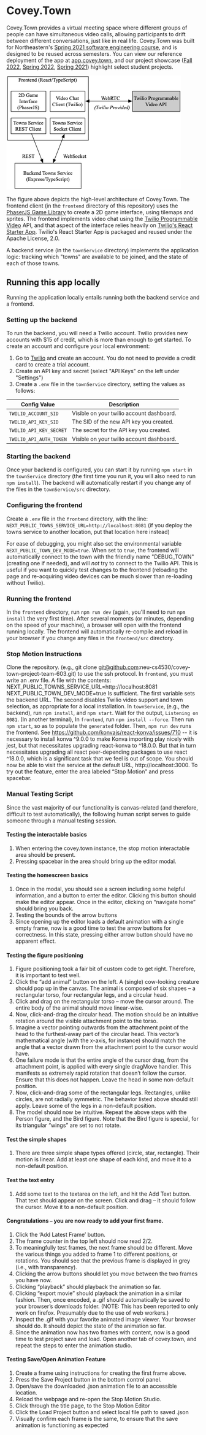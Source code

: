 # Covey.Town

Covey.Town provides a virtual meeting space where different groups of people can have simultaneous video calls, allowing participants to drift between different conversations, just like in real life.
Covey.Town was built for Northeastern's [Spring 2021 software engineering course](https://neu-se.github.io/CS4530-CS5500-Spring-2021/), and is designed to be reused across semesters.
You can view our reference deployment of the app at [app.covey.town](https://app.covey.town/), and our project showcase ([Fall 2022](https://neu-se.github.io/CS4530-Fall-2022/assignments/project-showcase), [Spring 2022](https://neu-se.github.io/CS4530-Spring-2022/assignments/project-showcase), [Spring 2021](https://neu-se.github.io/CS4530-CS5500-Spring-2021/project-showcase)) highlight select student projects.

![Covey.Town Architecture](docs/covey-town-architecture.png)

The figure above depicts the high-level architecture of Covey.Town.
The frontend client (in the `frontend` directory of this repository) uses the [PhaserJS Game Library](https://phaser.io) to create a 2D game interface, using tilemaps and sprites.
The frontend implements video chat using the [Twilio Programmable Video](https://www.twilio.com/docs/video) API, and that aspect of the interface relies heavily on [Twilio's React Starter App](https://github.com/twilio/twilio-video-app-react). Twilio's React Starter App is packaged and reused under the Apache License, 2.0.

A backend service (in the `townService` directory) implements the application logic: tracking which "towns" are available to be joined, and the state of each of those towns.

## Running this app locally

Running the application locally entails running both the backend service and a frontend.

### Setting up the backend

To run the backend, you will need a Twilio account. Twilio provides new accounts with $15 of credit, which is more than enough to get started.
To create an account and configure your local environment:

1. Go to [Twilio](https://www.twilio.com/) and create an account. You do not need to provide a credit card to create a trial account.
2. Create an API key and secret (select "API Keys" on the left under "Settings")
3. Create a `.env` file in the `townService` directory, setting the values as follows:

| Config Value            | Description                               |
| ----------------------- | ----------------------------------------- |
| `TWILIO_ACCOUNT_SID`    | Visible on your twilio account dashboard. |
| `TWILIO_API_KEY_SID`    | The SID of the new API key you created.   |
| `TWILIO_API_KEY_SECRET` | The secret for the API key you created.   |
| `TWILIO_API_AUTH_TOKEN` | Visible on your twilio account dashboard. |

### Starting the backend

Once your backend is configured, you can start it by running `npm start` in the `townService` directory (the first time you run it, you will also need to run `npm install`).
The backend will automatically restart if you change any of the files in the `townService/src` directory.

### Configuring the frontend

Create a `.env` file in the `frontend` directory, with the line: `NEXT_PUBLIC_TOWNS_SERVICE_URL=http://localhost:8081` (if you deploy the towns service to another location, put that location here instead)

For ease of debugging, you might also set the environmental variable `NEXT_PUBLIC_TOWN_DEV_MODE=true`. When set to `true`, the frontend will
automatically connect to the town with the friendly name "DEBUG_TOWN" (creating one if needed), and will *not* try to connect to the Twilio API. This is useful if you want to quickly test changes to the frontend (reloading the page and re-acquiring video devices can be much slower than re-loading without Twilio).

### Running the frontend

In the `frontend` directory, run `npm run dev` (again, you'll need to run `npm install` the very first time). After several moments (or minutes, depending on the speed of your machine), a browser will open with the frontend running locally.
The frontend will automatically re-compile and reload in your browser if you change any files in the `frontend/src` directory.

### Stop Motion Instructions

Clone the repository. (e.g., git clone git@github.com:neu-cs4530/covey-town-project-team-603.git) to use the ssh protocol.
In `frontend`, you must write an .env file. A file with the contents:
NEXT_PUBLIC_TOWNS_SERVICE_URL=http://localhost:8081 NEXT_PUBLIC_TOWN_DEV_MODE=true
Is sufficient. The first variable sets the backend URL. The second disables Twilio video support and town selection, as appropriate for a local installation.
In `townService`, (e.g., the backend), run `npm install`, and `npm start`. Wait for the output, `Listening on 8081`.
(In another terminal), In `frontend`, run `npm install --force`. Then run `npm start`, so as to populate the `generated` folder. Then, `npm run dev` runs the frontend. See https://github.com/konvajs/react-konva/issues/710 -- it is necessary to install konva ^9.0.0 to make Konva importing play nicely with jest, but that necessitates upgrading react-konva to ^18.0.0. But that in turn necessitates upgrading all react peer-depending packages to use react ^18.0.0, which is a significant task that we feel is out of scope.
You should now be able to visit the service at the default URL, http://localhost:3000. 
To try out the feature, enter the area labeled “Stop Motion” and press spacebar.

### Manual Testing Script
Since the vast majority of our functionality is canvas-related (and therefore, difficult to test automatically), the following human script serves to guide someone through a manual testing session.

#### Testing the interactable basics
1. When entering the covey.town instance, the stop motion interactable area should be present.
2. Pressing spacebar in the area should bring up the editor modal.
#### Testing the homescreen basics
1. Once in the modal, you should see a screen including some helpful information, and a button to enter the editor. Clicking this button should make the editor appear. Once in the editor, clicking on “navigate home” should bring you back.
2. Testing the bounds of the arrow buttons
3. Since opening up the editor loads a default animation with a single empty frame, now is a good time to test the arrow buttons for correctness. In this state, pressing either arrow button should have no apparent effect.
#### Testing the figure positioning
1. Figure positioning took a fair bit of custom code to get right. Therefore, it is important to test well.
2. Click the “add animal” button on the left. A (single) cow-looking creature should pop up in the canvas. The animal is composed of six shapes – a rectangular torso, four rectangular legs, and a circular head.
3. Click and drag on the rectangular torso – move the cursor around. The entire body of the animal should move linear-wise.
4. Now, click-and-drag the circular head. The motion should be an intuitive rotation around the visible attachment point to the torso.
5. Imagine a vector pointing outwards from the attachment point of the head to the furthest-away part of the circular head. This vector’s mathematical angle (with the x-axis, for instance) should match the angle that a vector drawn from the attachment point to the cursor would have.
6. One failure mode is that the entire angle of the cursor drag, from the attachment point, is applied with every single dragMove handler. This manifests as extremely rapid rotation that doesn’t follow the cursor. Ensure that this does not happen. Leave the head in some non-default position.
7. Now, click-and-drag some of the rectangular legs. Rectangles, unlike circles, are not radially symmetric. The behavior listed above should still apply. Leave some of the legs in a non-default position.
8. The model should now be intuitive. Repeat the above steps with the Person figure, and the Bird figure. Note that the Bird figure is special, for its triangular “wings” are set to not rotate.
#### Test the simple shapes
1. There are three simple shape types offered (circle, star, rectangle). Their motion is linear. Add at least one shape of each kind, and move it to a non-default position.
#### Test the text entry
1. Add some text to the textarea on the left, and hit the Add Text button. That text should appear on the screen. Click and drag – it should follow the cursor. Move it to a non-default position.
#### Congratulations – you are now ready to add your first frame.
1. Click the ‘Add Latest Frame’ button.
2. The frame counter in the top left should now read 2/2.
3. To meaningfully test frames, the next frame should be different. Move the various things you added to frame 1 to different positions, or rotations. You should see that the previous frame is displayed in grey (i.e., with transparency).
4. Clicking the arrow buttons should let you move between the two frames you have now.
5. Clicking “playback” should playback the animation so far.
6. Clicking “export movie” should playback the animation in a similar fashion. Then, once encoded, a .gif should automatically be saved to your browser’s downloads folder. (NOTE: This has been reported to only work on firefox. Presumably due to the use of web workers.)
7. Inspect the .gif with your favorite animated image viewer. Your browser should do. It should depict the state of the animation so far.
8. Since the animation now has two frames with content, now is a good time to test project save and load. Open another tab of covey.town, and repeat the steps to enter the animation studio.
#### Testing Save/Open Animation Feature
1. Create a frame using instructions for creating the first frame above.
2. Press the Save Project button in the bottom control panel.
3. Open/save the downloaded .json animation file to an accessible location.
4. Reload the webpage and re-open the Stop Motion Studio.
5. Click through the title page, to the Stop Motion Editor
6. Click the Load Project button and select local file path to saved .json
7. Visually confirm each frame is the same, to ensure that the save animation is functioning as expected
